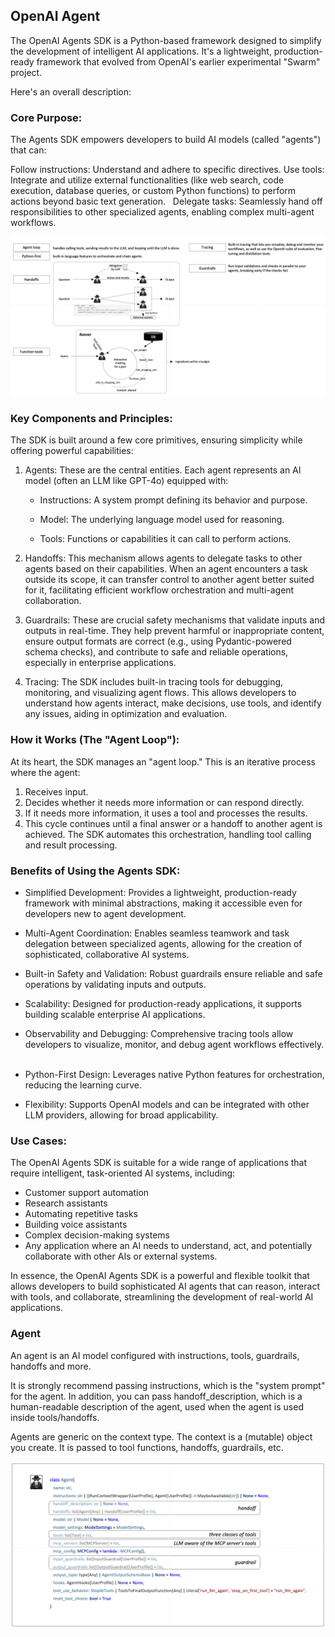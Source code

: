 ## OpenAI Agent

The OpenAI Agents SDK is a Python-based framework designed to simplify the development of intelligent AI applications. It's a lightweight, production-ready framework that evolved from OpenAI's earlier experimental "Swarm" project.   

Here's an overall description:

### Core Purpose:

The Agents SDK empowers developers to build AI models (called "agents") that can:   

Follow instructions: Understand and adhere to specific directives.
Use tools: Integrate and utilize external functionalities (like web search, code execution, database queries, or custom Python functions) to perform actions beyond basic text generation.   
Delegate tasks: Seamlessly hand off responsibilities to other specialized agents, enabling complex multi-agent workflows.   

![agent features](./images/agent-features.png)

### Key Components and Principles:

The SDK is built around a few core primitives, ensuring simplicity while offering powerful capabilities:   

1. Agents: These are the central entities. Each agent represents an AI model (often an LLM like GPT-4o) equipped with:   

    - Instructions: A system prompt defining its behavior and purpose.   

    - Model: The underlying language model used for reasoning.   

    - Tools: Functions or capabilities it can call to perform actions.   
 
2. Handoffs: This mechanism allows agents to delegate tasks to other agents based on their capabilities. When an agent encounters a task outside its scope, it can transfer control to another agent better suited for it, facilitating efficient workflow orchestration and multi-agent collaboration.   

3. Guardrails: These are crucial safety mechanisms that validate inputs and outputs in real-time. They help prevent harmful or inappropriate content, ensure output formats are correct (e.g., using Pydantic-powered schema checks), and contribute to safe and reliable operations, especially in enterprise applications.   

4. Tracing: The SDK includes built-in tracing tools for debugging, monitoring, and visualizing agent flows. This allows developers to understand how agents interact, make decisions, use tools, and identify any issues, aiding in optimization and evaluation.   

### How it Works (The "Agent Loop"):

At its heart, the SDK manages an "agent loop." This is an iterative process where the agent:   

1. Receives input.
2. Decides whether it needs more information or can respond directly.
3. If it needs more information, it uses a tool and processes the results.   
4. This cycle continues until a final answer or a handoff to another agent is achieved. The SDK automates this orchestration, handling tool calling and result processing.   

### Benefits of Using the Agents SDK:

- Simplified Development: Provides a lightweight, production-ready framework with minimal abstractions, making it accessible even for developers new to agent development.   

- Multi-Agent Coordination: Enables seamless teamwork and task delegation between specialized agents, allowing for the creation of sophisticated, collaborative AI systems.   

- Built-in Safety and Validation: Robust guardrails ensure reliable and safe operations by validating inputs and outputs.   

- Scalability: Designed for production-ready applications, it supports building scalable enterprise AI applications.   

- Observability and Debugging: Comprehensive tracing tools allow developers to visualize, monitor, and debug agent workflows effectively.   

- Python-First Design: Leverages native Python features for orchestration, reducing the learning curve.   

- Flexibility: Supports OpenAI models and can be integrated with other LLM providers, allowing for broad applicability.   

### Use Cases:

The OpenAI Agents SDK is suitable for a wide range of applications that require intelligent, task-oriented AI systems, including:

- Customer support automation   
- Research assistants
- Automating repetitive tasks   
- Building voice assistants   
- Complex decision-making systems   
- Any application where an AI needs to understand, act, and potentially collaborate with other AIs or external systems.

In essence, the OpenAI Agents SDK is a powerful and flexible toolkit that allows developers to build sophisticated AI agents that can reason, interact with tools, and collaborate, streamlining the development of real-world AI applications. 



### Agent
An agent is an AI model configured with instructions, tools, guardrails, handoffs and more.

It is strongly recommend passing instructions, which is the "system prompt" for the agent. In addition, you can pass handoff_description, which is a human-readable description of the agent, used when the agent is used inside tools/handoffs.

Agents are generic on the context type. The context is a (mutable) object you create. It is passed to tool functions, handoffs, guardrails, etc.


![Agent Class](./images/agent-class.png)